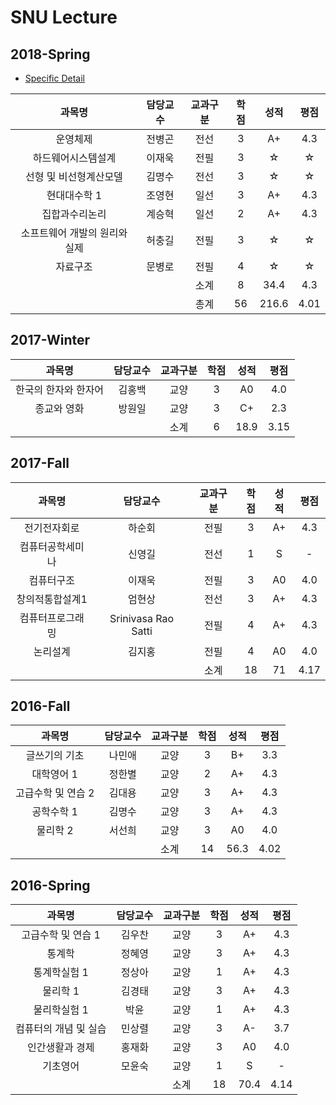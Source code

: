 # SNU Lecture

## 2018-Spring
* [Specific Detail](https://github.com/kajebiii/snuLecture/blob/master/2018-Spring/README.md)

|과목명|담당교수|교과구분|학점|성적|평점|
|:--:|:--:|:--:|:--:|:--:|:--:|
|운영체제|전병곤|전선|3|A+|4.3|
|하드웨어시스템설계|이재욱|전필|3|☆|☆|
|선형 및 비선형계산모델|김명수|전선|3|☆|☆|
|현대대수학 1|조영현|일선|3|A+|4.3|
|집합과수리논리|계승혁|일선|2|A+|4.3|
|소프트웨어 개발의 원리와 실제|허충길|전필|3|☆|☆|
|자료구조|문병로|전필|4|☆|☆|
|||소계|8|34.4|4.3|
|||총계|56|216.6|4.01|

## 2017-Winter
|과목명|담당교수|교과구분|학점|성적|평점|
|:--:|:--:|:--:|:--:|:--:|:--:|
|한국의 한자와 한자어|김홍백|교양|3|A0|4.0|
|종교와 영화|방원일|교양|3|C+|2.3|
|||소계|6|18.9|3.15|

## 2017-Fall
|과목명|담당교수|교과구분|학점|성적|평점|
|:--:|:--:|:--:|:--:|:--:|:--:|
|전기전자회로|하순회|전필|3|A+|4.3|
|컴퓨터공학세미나|신영길|전선|1|S|-|
|컴퓨터구조|이재욱|전필|3|A0|4.0|
|창의적통합설계1|엄현상|전선|3|A+|4.3|
|컴퓨터프로그래밍|Srinivasa Rao Satti|전필|4|A+|4.3|
|논리설계|김지홍|전필|4|A0|4.0|
|||소계|18|71|4.17|

## 2016-Fall
|과목명|담당교수|교과구분|학점|성적|평점|
|:--:|:--:|:--:|:--:|:--:|:--:|
|글쓰기의 기초|나민애|교양|3|B+|3.3|
|대학영어 1|정한별|교양|2|A+|4.3|
|고급수학 및 연습 2|김대용|교양|3|A+|4.3|
|공학수학 1|김명수|교양|3|A+|4.3|
|물리학 2|서선희|교양|3|A0|4.0|
|||소계|14|56.3|4.02|

## 2016-Spring
|과목명|담당교수|교과구분|학점|성적|평점|
|:--:|:--:|:--:|:--:|:--:|:--:|
|고급수학 및 연습 1|김우찬|교양|3|A+|4.3|
|통계학|정혜영|교양|3|A+|4.3|
|통계학실험 1|정상아|교양|1|A+|4.3|
|물리학 1|김경태|교양|3|A+|4.3|
|물리학실험 1|박윤|교양|1|A+|4.3|
|컴퓨터의 개념 및 실습|민상렬|교양|3|A-|3.7|
|인간생활과 경제|홍재화|교양|3|A0|4.0|
|기초영어|모윤숙|교양|1|S|-|
|||소계|18|70.4|4.14|

